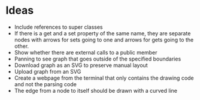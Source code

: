 Ideas
=====

* Include references to super classes
* If there is a get and a set property of the same name, they are separate nodes with arrows for sets going to one and arrows for gets going to the other.
* Show whether there are external calls to a public member
* Panning to see graph that goes outside of the specified boundaries
* Download graph as an SVG to preserve manual layout
* Upload graph from an SVG
* Create a webpage from the terminal that only contains the drawing code and not the parsing code
* The edge from a node to itself should be drawn with a curved line
